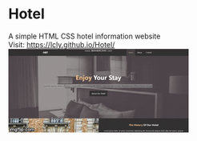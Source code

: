# Hotel
A simple HTML CSS hotel information website
<br/>
Visit: https://lcly.github.io/Hotel/
<br/>
![Demo](demo.gif)
